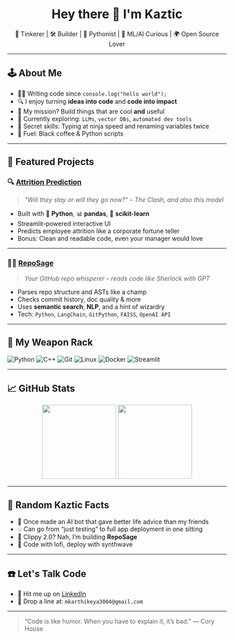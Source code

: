 <h1 align="center">Hey there 👋 I'm Kaztic</h1>
<p align="center">
  🧠 Tinkerer | 🛠️ Builder | 🐍 Pythonist | 🤖 ML/AI Curious | 🌍 Open Source Lover
</p>

---

## 🕹️ About Me

- 🧑‍💻 Writing code since `console.log("hello world");`
- 🔍 I enjoy turning **ideas into code** and **code into impact**
- 🎯 My mission? Build things that are cool **and** useful
- 🤖 Currently exploring: `LLMs`, `vector DBs`, `automated dev tools`
- 🥷 Secret skills: Typing at ninja speed and renaming variables twice
- 🧃 Fuel: Black coffee & Python scripts

---

## 🚀 Featured Projects

### 🔍 [Attrition Prediction](https://github.com/Kaztic/attrition_prediction)
> _“Will they stay or will they go now?” – The Clash, and also this model_

- Built with 🐍 **Python**, 📊 **pandas**, 🧠 **scikit-learn**
- Streamlit-powered interactive UI
- Predicts employee attrition like a corporate fortune teller
- Bonus: Clean and readable code, even your manager would love

---

### 🧙‍♂️ [RepoSage](https://github.com/Kaztic/RepoSage)
> _Your GitHub repo whisperer – reads code like Sherlock with GPT_

- Parses repo structure and ASTs like a champ
- Checks commit history, doc quality & more
- Uses **semantic search**, **NLP**, and a hint of wizardry
- Tech: `Python`, `LangChain`, `GitPython`, `FAISS`, `OpenAI API`

---

## 🧰 My Weapon Rack

![Python](https://img.shields.io/badge/-Python-black?style=for-the-badge&logo=python)
![C++](https://img.shields.io/badge/-C++-00599C?style=for-the-badge&logo=cplusplus)
![Git](https://img.shields.io/badge/-Git-000080?style=for-the-badge&logo=git)
![Linux](https://img.shields.io/badge/-Linux-FCC624?style=for-the-badge&logo=linux&logoColor=black)
![Docker](https://img.shields.io/badge/-Docker-black?style=for-the-badge&logo=docker)
![Streamlit](https://img.shields.io/badge/-Streamlit-FF4B4B?style=for-the-badge&logo=streamlit&logoColor=white)

---

## 📈 GitHub Stats

<p align="center">
  <img src="https://github-readme-stats.vercel.app/api?username=kaztic&show_icons=true&theme=radical" height="170">
  <img src="https://github-readme-stats.vercel.app/api/top-langs/?username=kaztic&layout=compact&theme=radical" height="170">
</p>

---

## 🧠 Random Kaztic Facts

- 🐍 Once made an AI bot that gave better life advice than my friends
- 💡 Can go from “just testing” to full app deployment in one sitting
- 📎 Clippy 2.0? Nah, I’m building **RepoSage**
- 🎵 Code with lofi, deploy with synthwave

---

## ☎️ Let's Talk Code

- 💬 Hit me up on [LinkedIn](https://www.linkedin.com/in/mkarthikeya/)
- 📧 Drop a line at: `mkarthikeya3004@gmail.com`

---

> “Code is like humor. When you have to explain it, it’s bad.” — Cory House
